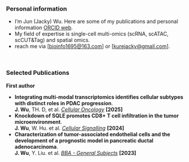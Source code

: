 ### Personal information <br>
- I’m Jun (Jacky) Wu. Here are some of my publications and personal information [ORCID web](https://orcid.org/0000-0002-1717-0378).<br>
- My field of expertise is single-cell multi-omics (scRNA, scATAC, scCUT&Tag) and spatial omics.<br>
- reach me via [bioinfo1695@163.com] or [kurejacky@gmail.com].<br>
<br>

### Selected Publications<br>
**First author**
- **Integrating multi-modal transcriptomics identifies cellular subtypes with distinct roles in PDAC progression**.<br> **J. Wu**, TH. D, et al. *[Cellular Oncology](https://doi.org/10.1007/s13402-025-01100-6)* **[2025]** <BR>
- **Knockdown of SQLE promotes CD8+ T cell infiltration in the tumor microenvironment**.<br> **J. Wu**, W. Hu. et al. *[Cellular Signalling](https://doi.org/10.1016/j.cellsig.2023.110983)* **[2024]**  <br>
- **Characterization of tumor-associated endothelial cells and the development of a prognostic model in pancreatic ductal adenocarcinoma**.<br> **J. Wu**, Y. Liu. et al. *[BBA - General Subjects](https://doi.org/10.1016/j.bbagen.2023.130545)* **[2023]** <br>

<!---
JunekureWu/JunekureWu is a ✨ special ✨ repository because its `README.md` (this file) appears on your GitHub profile.
You can click the Preview link to take a look at your changes.
--->
